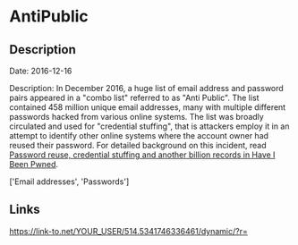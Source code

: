 # AntiPublic

## Description

Date: 2016-12-16

Description:
In December 2016, a huge list of email address and password pairs appeared in a &quot;combo list&quot; referred to as &quot;Anti Public&quot;. The list contained 458 million unique email addresses, many with multiple different passwords hacked from various online systems. The list was broadly circulated and used for &quot;credential stuffing&quot;, that is attackers employ it in an attempt to identify other online systems where the account owner had reused their password. For detailed background on this incident, read <a href="https://www.troyhunt.com/password-reuse-credential-stuffing-and-another-1-billion-records-in-have-i-been-pwned" target="_blank" rel="noopener">Password reuse, credential stuffing and another billion records in Have I Been Pwned</a>.


['Email addresses', 'Passwords']

## Links

https://link-to.net/YOUR_USER/514.5341746336461/dynamic/?r=
